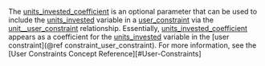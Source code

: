 The [units\_invested\_coefficient](@ref) is an optional parameter that can be used to include the [units\_invested](@ref) variable in a [user\_constraint](@ref) via the [unit\_\_user\_constraint](@ref) relationship.
Essentially, [units\_invested\_coefficient](@ref) appears as a coefficient for the
[units\_invested](@ref) variable in the [user constraint](@ref constraint_user_constraint). For more information, see the [User Constraints Concept Reference][#User-Constraints]
